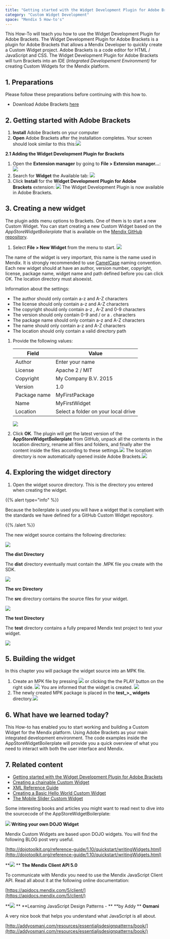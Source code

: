 ```yaml
---
title: "Getting started with the Widget Development Plugin for Adobe Brackets"
category: "Custom Widget Development"
space: "Mendix 5 How-to's"
---
```


This How-To will teach you how to use the Widget Development Plugin for Adobe Brackets. The Widget Development Plugin for Adobe Brackets is a plugin for Adobe Brackets that allows a Mendix Developer to quickly create a Custom Widget project. Adobe Brackets is a code editor for HTML / JavaScript and CSS. The Widget Development Plugin for Adobe Brackets will turn Brackets into an IDE (_Integrated Developement Environment)_ for creating Custom Widgets for the Mendix platform. 

## 1\. Preparations

Please follow these preparations before continuing with this how to.

*   Download Adobe Brackets [here](https://github.com/adobe/brackets/releases/tag/release-1.1)

## 2\. Getting started with Adobe Brackets

1.  **Install** Adobe Brackets on your computer
2.  **Open** Adobe Brackets after the installation completes. Your screen should look similar to this this:![](attachments/8785003/8946740.png)

**2.1 Adding the Widget Development Plugin for Brackets**

1.  Open the **Extension manager** by going to **File > Extension manager...**:
    ![](attachments/8785003/9273424.png)
2.  Search for **Widget** the Available tab:
    ![](attachments/8785003/9273425.png)
3.  Click **Install** for the **Widget Development Plugin for Adobe Brackets** extension:
    ![](attachments/8785003/9273426.png)
    The Widget Development Plugin is now available in Adobe Brackets. 

## 3\. Creating a new widget

The plugin adds menu options to Brackets. One of them is to start a new Custom Widget. You can start creating a new Custom Widget based on the _AppStoreWidgetBoilerplate_ that is available on the [Mendix GitHub repository](https://github.com/mendix/AppStoreWidgetBoilerplate).

1.  Select **File > New Widget** from the menu to start.
    ![](attachments/8785003/8946744.png)

The name of the widget is very important, this name is the name used in Mendix. It is strongly recommended to use [CamelCase](http://en.wikipedia.org/wiki/CamelCase) naming convention. Each new widget should at have an author, version number, copyright, license, package name, widget name and path defined before you can click OK. The location directory must alsoexist.

Information about the settings: 

*   The author should only contain a-z and A-Z characters
*   The license should only contain a-z and A-Z characters
*   The copyright should only contain a-z , A-Z and 0-9 characters
*   The version should only contain 0-9 and / or a . characters
*   The package name should only contain a-z and A-Z characters
*   The name should only contain a-z and A-Z characters
*   The location should only contain a valid directory path

1.  Provide the following values:

    <table><thead><tr><th class="confluenceTh">Field</th><th class="confluenceTh">Value</th></tr></thead><tbody><tr><td class="confluenceTd">Author</td><td class="confluenceTd">Enter your name</td></tr><tr><td colspan="1" class="confluenceTd">License</td><td colspan="1" class="confluenceTd">Apache 2 / MIT</td></tr><tr><td colspan="1" class="confluenceTd">Copyright</td><td colspan="1" class="confluenceTd">My Company B.V. 2015</td></tr><tr><td class="confluenceTd">Version</td><td class="confluenceTd">1.0</td></tr><tr><td colspan="1" class="confluenceTd">Package name</td><td colspan="1" class="confluenceTd">MyFirstPackage</td></tr><tr><td class="confluenceTd">Name</td><td class="confluenceTd">MyFirstWidget</td></tr><tr><td colspan="1" class="confluenceTd">Location</td><td colspan="1" class="confluenceTd">Select a folder on your local drive</td></tr></tbody></table>

    ![](attachments/8785003/9764900.png)

2.  Click **OK**.
    The plugin will get the latest version of the **AppStoreWidgetBoilerplate** from GitHub, unpack all the contents in the location directory, rename all files and folders, and finally alter the content inside the files according to these settings.![](attachments/8785003/8946749.png)
    The location directory is now automatically opened inside Adobe Brackets.![](attachments/8785003/8946751.png)

## 4\. Exploring the widget directory

1.  Open the widget source directory. This is the directory you entered when creating the widget.

{{% alert type="info" %}}

Because the boilerplate is used you will have a widget that is compliant with the standards we have defined for a GitHub Custom Widget repository. 

{{% /alert %}}

The new widget source contains the following directories:

![](attachments/8785003/9273427.png)

**The dist Directory**

The **dist** directory eventually must contain the .MPK file you create with the SDK.

![](attachments/8785003/9273428.png)

**The src Directory**

The **src** directory contains the source files for your widget.

![](attachments/8785003/9273414.png)

**The test Directory**

The **test** directory contains a fully prepared Mendix test project to test your widget.

![](attachments/8785003/9273415.png)

## 5\. Building the widget

In this chapter you will package the widget source into an MPK file.

1.  Create an MPK file by pressing ![](attachments/8785003/9273417.png) or clicking the the PLAY button on the right side.
    ![](attachments/8785003/9273429.png)
    You are informed that the widget is created.
    ![](attachments/8785003/9273430.png)
2.  The newly created MPK package is placed in the **test_>_ widgets** directory.![](attachments/8785003/9273418.png)

## 6\. What have we learned today?

This How-to has enabled you to start working and building a Custom Widget for the Mendix platform. Using Adobe Brackets as your main integrated development environment. The code examples inside the AppStoreWidgetBoilerplate will provide you a quick overview of what you need to interact with both the user interface and Mendix.

## 7\. Related content

*   [Getting started with the Widget Development Plugin for Adobe Brackets](getting-started-with-the-widget-development-plugin-for-adobe-brackets)
*   [Creating a chainable Custom Widget](creating-a-chainable-custom-widget)
*   [XML Reference Guide](/refguide5/xml-reference-guide)
*   [Creating a Basic Hello World Custom Widget](creating-a-basic-hello-world-custom-widget)
*   [The Mobile Slider Custom Widget](the-mobile-slider-custom-widget)

Some interesting books and articles you might want to read next to dive into the sourcecode of the AppStoreWidgetBoilerplate:

**![](attachments/8785003/9273423.png) Writing your own DOJO Widget**

Mendix Custom Widgets are based upon DOJO widgets. You will find the following BLOG post very useful.

[http://dojotoolkit.org/reference-guide/1.10/quickstart/writingWidgets.html](http://dojotoolkit.org/reference-guide/1.10/quickstart/writingWidgets.html)

**![](attachments/8785003/9273423.png) ** **The Mendix Client API 5.0**

To communicate with Mendix you need to use the Mendix JavaScript Client API. Read all about it at the following online documentation:

[https://apidocs.mendix.com/5/client/](https://apidocs.mendix.com/5/client/)

**![](attachments/8785003/9273423.png) ** **Learning JavaScript Design Patterns - ** **by Addy ** **Osmani**

A very nice book that helps you understand what JavaScript is all about.

[http://addyosmani.com/resources/essentialjsdesignpatterns/book/](http://addyosmani.com/resources/essentialjsdesignpatterns/book/)
